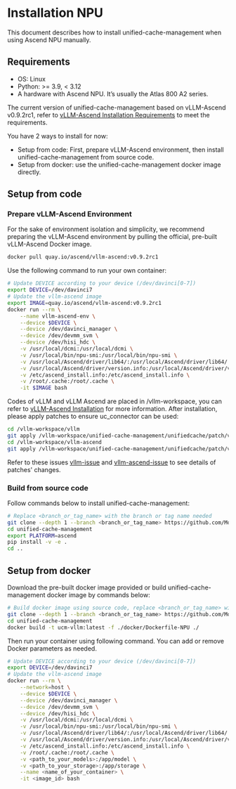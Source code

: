 # Installation NPU
This document describes how to install unified-cache-management when using Ascend NPU manually.

## Requirements
- OS: Linux
- Python: >= 3.9, < 3.12
- A hardware with Ascend NPU. It’s usually the Atlas 800 A2 series.

The current version of unified-cache-management based on vLLM-Ascend v0.9.2rc1, refer to [vLLM-Ascend Installation Requirements](https://vllm-ascend.readthedocs.io/en/latest/installation.html#requirements) to meet the requirements.

You have 2 ways to install for now:
- Setup from code: First, prepare vLLM-Ascend environment, then install unified-cache-management from source code.
- Setup from docker: use the unified-cache-management docker image directly.

## Setup from code

### Prepare vLLM-Ascend Environment
For the sake of environment isolation and simplicity, we recommend preparing the vLLM-Ascend environment by pulling the official, pre-built vLLM-Ascend Docker image.
```bash
docker pull quay.io/ascend/vllm-ascend:v0.9.2rc1
```
Use the following command to run your own container:
```bash
# Update DEVICE according to your device (/dev/davinci[0-7])
export DEVICE=/dev/davinci7
# Update the vllm-ascend image
export IMAGE=quay.io/ascend/vllm-ascend:v0.9.2rc1
docker run --rm \
    --name vllm-ascend-env \
    --device $DEVICE \
    --device /dev/davinci_manager \
    --device /dev/devmm_svm \
    --device /dev/hisi_hdc \
    -v /usr/local/dcmi:/usr/local/dcmi \
    -v /usr/local/bin/npu-smi:/usr/local/bin/npu-smi \
    -v /usr/local/Ascend/driver/lib64/:/usr/local/Ascend/driver/lib64/ \
    -v /usr/local/Ascend/driver/version.info:/usr/local/Ascend/driver/version.info \
    -v /etc/ascend_install.info:/etc/ascend_install.info \
    -v /root/.cache:/root/.cache \
    -it $IMAGE bash
```
Codes of vLLM and vLLM Ascend are placed in /vllm-workspace, you can refer to [vLLM-Ascend Installation](https://vllm-ascend.readthedocs.io/en/latest/installation.html) for more information. After installation, please apply patches to ensure uc_connector can be used:
```bash
cd /vllm-workspace/vllm
git apply /vllm-workspace/unified-cache-management/unifiedcache/patch/vllm-adapt.patch
cd /vllm-workspace/vllm-ascend
git apply /vllm-workspace/unified-cache-management/unifiedcache/patch/vllm-ascend-adapt.patch
```
Refer to these issues [vllm-issue](https://github.com/vllm-project/vllm/issues/21702) and [vllm-ascend-issue](https://github.com/vllm-project/vllm-ascend/issues/2057) to see details of patches' changes.

### Build from source code
Follow commands below to install unified-cache-management:
```bash
# Replace <branch_or_tag_name> with the branch or tag name needed
git clone --depth 1 --branch <branch_or_tag_name> https://github.com/ModelEngine-Group/unified-cache-management.git
cd unified-cache-management
export PLATFORM=ascend
pip install -v -e .
cd ..
```

## Setup from docker
Download the pre-built docker image provided or build unified-cache-management docker image by commands below:
 ```bash
 # Build docker image using source code, replace <branch_or_tag_name> with the branch or tag name needed
 git clone --depth 1 --branch <branch_or_tag_name> https://github.com/ModelEngine-Group/unified-cache-management.git
 cd unified-cache-management
 docker build -t ucm-vllm:latest -f ./docker/Dockerfile-NPU ./
 ```
  Then run your container using following command. You can add or remove Docker parameters as needed.
```bash
# Update DEVICE according to your device (/dev/davinci[0-7])
export DEVICE=/dev/davinci7
# Update the vllm-ascend image
docker run --rm \
    --network=host \
    --device $DEVICE \
    --device /dev/davinci_manager \
    --device /dev/devmm_svm \
    --device /dev/hisi_hdc \
    -v /usr/local/dcmi:/usr/local/dcmi \
    -v /usr/local/bin/npu-smi:/usr/local/bin/npu-smi \
    -v /usr/local/Ascend/driver/lib64/:/usr/local/Ascend/driver/lib64/ \
    -v /usr/local/Ascend/driver/version.info:/usr/local/Ascend/driver/version.info \
    -v /etc/ascend_install.info:/etc/ascend_install.info \
    -v /root/.cache:/root/.cache \
    -v <path_to_your_models>:/app/model \
    -v <path_to_your_storage>:/app/storage \
    --name <name_of_your_container> \
    -it <image_id> bash
```
